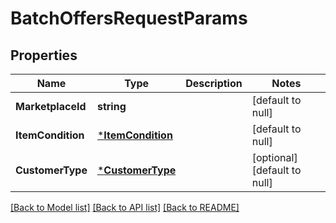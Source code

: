 # BatchOffersRequestParams

## Properties
Name | Type | Description | Notes
------------ | ------------- | ------------- | -------------
**MarketplaceId** | **string** |  | [default to null]
**ItemCondition** | [***ItemCondition**](ItemCondition.md) |  | [default to null]
**CustomerType** | [***CustomerType**](CustomerType.md) |  | [optional] [default to null]

[[Back to Model list]](../README.md#documentation-for-models) [[Back to API list]](../README.md#documentation-for-api-endpoints) [[Back to README]](../README.md)

